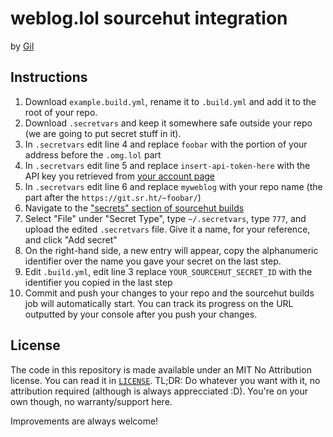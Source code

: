 # weblog.lol sourcehut integration

by [Gil](https://gil.omg.lol)

## Instructions

1. Download `example.build.yml`, rename it to `.build.yml` and add it to the root of your repo.
2. Download `.secretvars` and keep it somewhere safe outside your repo (we are going to put secret stuff in it).
3. In `.secretvars` edit line 4 and replace `foobar` with the portion of your address before the `.omg.lol` part
4. In `.secretvars` edit line 5 and replace `insert-api-token-here` with the API key you retrieved from [your account page](https://home.omg.lol/account#api-key)
5. In `.secretvars` edit line 6 and replace `myweblog` with your repo name (the part after the `https://git.sr.ht/~foobar/`)
6. Navigate to the ["secrets" section of sourcehut builds](https://builds.sr.ht/secrets)
7. Select "File" under "Secret Type", type `~/.secretvars`, type `777`, and upload the edited `.secretvars` file. Give it a name, for your reference, and click "Add secret"
8. On the right-hand side, a new entry will appear, copy the alphanumeric identifier over the name you gave your secret on the last step.
9. Edit `.build.yml`, edit line 3 replace `YOUR_SOURCEHUT_SECRET_ID` with the identifier you copied in the last step
10. Commit and push your changes to your repo and the sourcehut builds job will automatically start. You can track its progress on the URL outputted by your console after you push your changes.

## License

The code in this repository is made available under an MIT No Attribution license. You can read it in [`LICENSE`](LICENSE).
TL;DR: Do whatever you want with it, no attribution required (although is always apprecciated :D). You're on your own though, no warranty/support here.


Improvements are always welcome!

